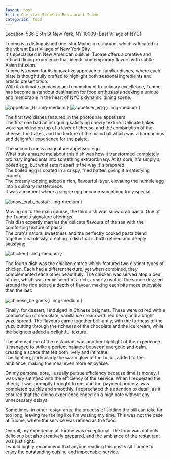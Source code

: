 ```yaml
---
layout: post
title: One-star Michelin Restaurant Tuome
categories: food
---
```


Location: 536 E 5th St New York, NY 10009 (East Village of NYC)

Tuome is a distinguished one-star Michelin restaurant which is located in the vibrant East Village of New York City.  
It's specialised in New American cuisine, Tuome offers a creative and refined dining experience that blends contemporary flavors with subtle Asian infusion.  
Tuome is known for its innovative approach to familiar dishes, where each plate is thoughtfully crafted to highlight both seasonal ingredients and artistic presentation.  
With its intimate ambiance and commitment to culinary excellence, Tuome has become a standout destination for food enthusiasts seeking a unique and memorable in the heart of NYC's dynamic dining scene.  

![appetiser_1](/images/tuome/appetiser_1.jpg){: .img-medium }
![appetiser_egg](/images/tuome/appetiser_egg.jpg){: .img-medium }

The first two dishes featured in the photos are appetisers.  
The first one had an intriguing satisfying chewy texture. Delicate flakes were sprinkled on top of a layer of cheese, and the combination of the cheese, the flakes, and the texture of the main ball which was a harmonious and delightful experience for the palete.  

The second one is a signature appetiser: egg.  
What truly amazed me about this dish was how it transformed completely ordinary ingredients into something extraordinary.  At its core, it's simply a boiled egg, but what sets it apart is the way it's prepared.  
The boiled egg is coated in a crispy, fried batter, giving it a satisfying crunch.  
The creamy topping added a rich, flavourful layer, elevating the humble egg into a culinary masterpiece.  
It was a moment where a simple egg become something truly special.  

![snow_crab_pasta](/images/tuome/snow_crab_pasta.jpg){: .img-medium }

Moving on to the main course, the third dish was snow crab pasta. One of the Tuome's signature offerings.  
This dish expertly marries the delicate flavours of the sea with the comforting texture of pasta.  
The crab's natural sweetness and the perfectly cooked pasta blend together seamlessly, creating a dish that is both refined and deeply satisfying.  

![chicken](/images/tuome/chicken.jpg){: .img-medium }

The fourth dish was the chicken entree which featured two distinct types of chicken. Each had a different texture, yet when combined, they complemented each other beautifully. The chicken was served atop a bed of rice, which was reminiscent of a rich, creamy risotto. The sauce drizzled around the rice added a depth of flavour, making each bite more enjoyable than the last.  

![chinese_beignets](/images/tuome/chinese_beignets.jpg){: .img-medium }

Finally, for dessert, I indulged in Chinese beignets. These were paired with a combination of chocolate, vanilla ice cream with red bean, and a bright yuzu spread. The flavours came together brilliantly, with the tartness of the yuzu cutting through the richness of the chocolate and the ice cream, while the beignets added a delightful texture.  

The atmosphere of the restaurant was another highlight of the experience. It managed to strike a perfect balance between energetic and calm, creating a space that felt both lively and intimate.  
The lighting, particularly the warm glow of the bulbs, added to the ambiance, making the meal even more enjoyable.  

On my personal note, I usually pursue efficiency because time is money. I was very satisfied with the efficiency of the service. When I requested the check, it was promptly brought to me, and the payment process was completed quickly and smoothly. I appreciated this attention to detail, as it ensured that the dining experience ended on a high note without any unnecessary delays.  

Sometimes, in other restaurants, the process of settling the bill can take far too long, leaving me feeling like I'm wasting my time. This was not the case at Tuome, where the service was refined as the food.  

Overall, my experience at Tuome was exceptional. The food was not only delicious but also creatively prepared, and the ambiance of the restaurant was just right.  
I would highly recommend that anyone reading this post visit Tuome to enjoy the outstanding cuisine and impeccable service.


